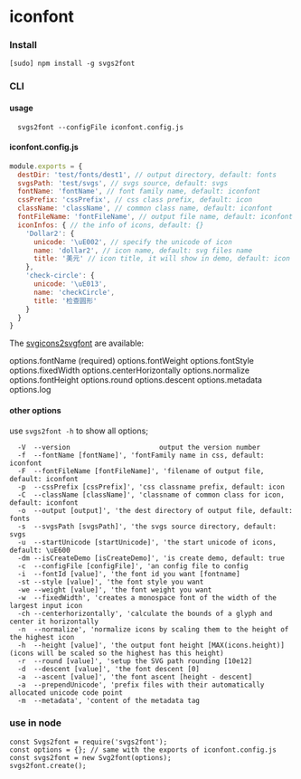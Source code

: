 # iconfont


### Install
```
[sudo] npm install -g svgs2font
```

### CLI

#### usage
```
  svgs2font --configFile iconfont.config.js
```

#### iconfont.config.js

```js
module.exports = {
  destDir: 'test/fonts/dest1', // output directory, default: fonts
  svgsPath: 'test/svgs', // svgs source, default: svgs
  fontName: 'fontName', // font family name, default: iconfont
  cssPrefix: 'cssPrefix', // css class prefix, default: icon
  className: 'className', // common class name, default: iconfont
  fontFileName: 'fontFileName', // output file name, default: iconfont
  iconInfos: { // the info of icons, default: {}
    'Dollar2': {
      unicode: '\uE002', // specify the unicode of icon
      name: 'dollar2', // icon name, default: svg files name
      title: '美元' // icon title, it will show in demo, default: icon name
    },
    'check-circle': {
      unicode: '\uE013',
      name: 'checkCircle',
      title: '检查圆形'
    }
  }
}
```

The [svgicons2svgfont](https://github.com/nfroidure/svgicons2svgfont#svgicons2svgfontoptions) are available:

options.fontName (required)
options.fontWeight
options.fontStyle
options.fixedWidth
options.centerHorizontally
options.normalize
options.fontHeight
options.round
options.descent
options.metadata
options.log


#### other options

use ```svgs2font -h``` to show all options;

```
  -V  --version                      output the version number
  -f  --fontName [fontName]', 'fontFamily name in css, default: iconfont
  -F  --fontFileName [fontFileName]', 'filename of output file, default: iconfont
  -p  --cssPrefix [cssPrefix]', 'css classname prefix, default: icon
  -C  --className [className]', 'classname of common class for icon, default: iconfont
  -o  --output [output]', 'the dest directory of output file, default: fonts
  -s  --svgsPath [svgsPath]', 'the svgs source directory, default: svgs
  -u  --startUnicode [startUnicode]', 'the start unicode of icons, default: \uE600
  -dm --isCreateDemo [isCreateDemo]', 'is create demo, default: true
  -c  --configFile [configFile]', 'an config file to config
  -i  --fontId [value]', 'the font id you want [fontname]
  -st --style [value]', 'the font style you want
  -we --weight [value]', 'the font weight you want
  -w  --fixedWidth', 'creates a monospace font of the width of the largest input icon
  -ch --centerhorizontally', 'calculate the bounds of a glyph and center it horizontally
  -n  --normalize', 'normalize icons by scaling them to the height of the highest icon
  -h  --height [value]', 'the output font height [MAX(icons.height)] (icons will be scaled so the highest has this height)
  -r  --round [value]', 'setup the SVG path rounding [10e12]
  -d  --descent [value]', 'the font descent [0]
  -a  --ascent [value]', 'the font ascent [height - descent]
  -a  --prependUnicode', 'prefix files with their automatically allocated unicode code point
  -m  --metadata', 'content of the metadata tag
```

### use in node

```
const Svgs2font = require('svgs2font');
const options = {}; // same with the exports of iconfont.config.js
const svgs2font = new Svg2font(options);
svgs2font.create();
```
